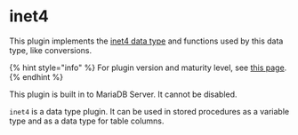 # inet4

This plugin implements the [inet4 data type](../../data-types/string-data-types/inet4.md) and functions used by this data type, like conversions.

{% hint style="info" %}
For plugin version and maturity level, see [this page](../information-on-plugins/list-of-plugins.md).
{% endhint %}

This plugin is built in to MariaDB Server. It cannot be disabled.

`inet4` is a data type plugin. It can be used in stored procedures as a variable type and as a data type for table columns.



